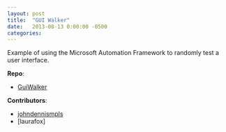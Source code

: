```yaml
---
layout: post
title:  "GUI Walker"
date:   2013-08-13 0:00:00 -0500
categories: 
---
```


Example of using the Microsoft Automation Framework to randomly test a user interface. 

__Repo__:
- [GuiWalker]

__Contributors__:
- [johndennismpls]
- [laurafox]

[johndennismpls]: https://github.com/johndennismpls
[GuiWalker]: https://github.com/johndennismpls/guiwalker